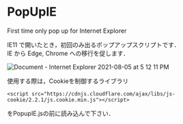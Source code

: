 # PopUpIE
First time only pop up for Internet Explorer


IE11 で開いたとき，初回のみ出るポップアップスクリプトです．  
IE から Edge, Chrome への移行を促します．  
  
![Document - Internet Explorer 2021-08-05 at 5 12 11 PM](https://user-images.githubusercontent.com/48711012/128316201-ea4c1105-daf7-48bc-84cf-6819e9e6a2ee.jpeg)

使用する際は，Cookieを制御するライブラリ  

```<script src="https://cdnjs.cloudflare.com/ajax/libs/js-cookie/2.2.1/js.cookie.min.js"></script>```  

をPopupIE.jsの前に読み込んで下さい．
